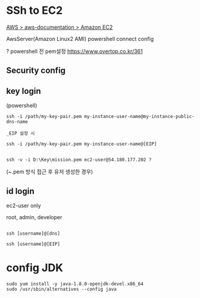 # SSh to EC2
[AWS > aws-documentation > Amazon EC2](https://docs.aws.amazon.com/ko_kr/AWSEC2/latest/UserGuide/AccessingInstancesLinux.html)

AwsServer(Amazon Linux2 AMI) powershell connect config

?
powershell 전 pem설정
https://www.overtop.co.kr/361

## Security config

## key login
(powershell)
```
ssh -i /path/my-key-pair.pem my-instance-user-name@my-instance-public-dns-name

_EIP 설정 시

ssh -i /path/my-key-pair.pem my-instance-user-name@[EIP]


ssh -v -i D:\Key\mission.pem ec2-user@54.180.177.202 ? 
```

(~.pem 방식 접근 후 유저 생성한 경우)

## id login

ec2-user only

root, admin, developer

```

ssh [username]@[dns]

ssh [username]@[EIP]

```

# config JDK
```
sudo yum install -y java-1.8.0-openjdk-devel.x86_64
sudo /usr/sbin/alternatives --config java
```